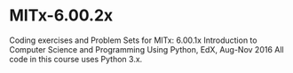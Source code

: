 # MITx-6.00.2x
Coding exercises and Problem Sets for MITx: 6.00.1x Introduction to Computer Science and Programming Using Python, EdX, Aug-Nov 2016
All code in this course uses Python 3.x.
